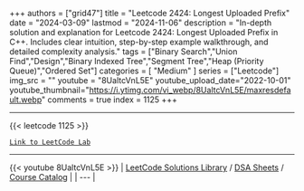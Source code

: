 
+++
authors = ["grid47"]
title = "Leetcode 2424: Longest Uploaded Prefix"
date = "2024-03-09"
lastmod = "2024-11-06"
description = "In-depth solution and explanation for Leetcode 2424: Longest Uploaded Prefix in C++. Includes clear intuition, step-by-step example walkthrough, and detailed complexity analysis."
tags = ["Binary Search","Union Find","Design","Binary Indexed Tree","Segment Tree","Heap (Priority Queue)","Ordered Set"]
categories = [
    "Medium"
]
series = ["Leetcode"]
img_src = ""
youtube = "8UaltcVnL5E"
youtube_upload_date="2022-10-01"
youtube_thumbnail="https://i.ytimg.com/vi_webp/8UaltcVnL5E/maxresdefault.webp"
comments = true
index = 1125
+++



---
{{< leetcode 1125 >}}

[`Link to LeetCode Lab`](https://leetcode.com/problems/longest-uploaded-prefix/description/)

---
{{< youtube 8UaltcVnL5E >}}
| [LeetCode Solutions Library](https://grid47.xyz/leetcode/) / [DSA Sheets](https://grid47.xyz/sheets/) / [Course Catalog](https://grid47.xyz/courses/) |
| --- |
